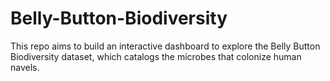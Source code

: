 # Belly-Button-Biodiversity
This repo aims to build an interactive dashboard to explore the Belly Button Biodiversity dataset, which catalogs the microbes that colonize human navels.
